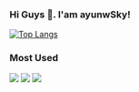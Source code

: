 ### Hi Guys 👋. I'am ayunwSky!

[![Top Langs](https://github-readme-stats.vercel.app/api/top-langs/?username=ayunwSky&layout=compact)](https://github.com/ayunwSky/github-readme-stats)


### Most Used
![](https://img.shields.io/badge/-Python-blue?style=flat-square&logo=Python)
![](https://img.shields.io/badge/-Kubernetes-blue?style=flat-square&logo=Kubernetes)
![](https://img.shields.io/badge/-CI/CD-blue?style=flat-square&logo=CI/CD)

<!--
**ayunwSky/ayunwSky** is a ✨ _special_ ✨ repository because its `README.md` (this file) appears on your GitHub profile.

Here are some ideas to get you started:

- 🔭 I’m currently working on ...
- 🌱 I’m currently learning ...
- 👯 I’m looking to collaborate on ...
- 🤔 I’m looking for help with ...
- 💬 Ask me about ...
- 📫 How to reach me: ...
- 😄 Pronouns: ...
- ⚡ Fun fact: ...
-->
